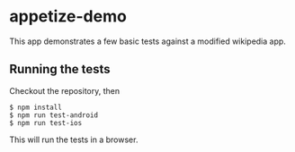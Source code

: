 # appetize-demo

This app demonstrates a few basic tests against a modified wikipedia app.

## Running the tests

Checkout the repository, then

```
$ npm install
$ npm run test-android
$ npm run test-ios
```

This will run the tests in a browser.
